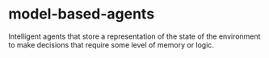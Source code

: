 # model-based-agents
Intelligent agents that store a representation of the state of the environment to make decisions that require some level of memory or logic.
